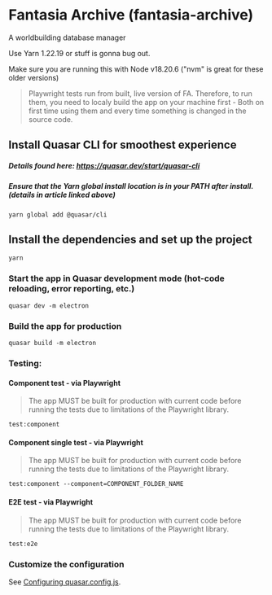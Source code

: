 # Fantasia Archive (fantasia-archive)

A worldbuilding database manager

Use Yarn 1.22.19 or stuff is gonna bug out.

Make sure you are running this with Node v18.20.6 ("nvm" is great for these older versions)

> Playwright tests run from built, live version of FA. Therefore, to run them, you need to localy build the app on your machine first - Both on first time using them and every time something is changed in the source code.

## Install Quasar CLI for smoothest experience
##### Details found here: https://quasar.dev/start/quasar-cli

##### Ensure that the Yarn global install location is in your PATH after install. (details in article linked above)

```
yarn global add @quasar/cli
```

## Install the dependencies and set up the project
```
yarn
```

### Start the app in Quasar development mode (hot-code reloading, error reporting, etc.)
```
quasar dev -m electron
```

### Build the app for production
```
quasar build -m electron
```

### Testing:

#### Component test - via Playwright
> The app MUST be built for production with current code before running the tests due to limitations of the Playwright library.
```
test:component
```

#### Component single test - via Playwright
> The app MUST be built for production with current code before running the tests due to limitations of the Playwright library.
```
test:component --component=COMPONENT_FOLDER_NAME
```

#### E2E test - via Playwright
> The app MUST be built for production with current code before running the tests due to limitations of the Playwright library.
```
test:e2e
```

### Customize the configuration
See [Configuring quasar.config.js](https://v2.quasar.dev/quasar-cli-vite/quasar-config-js).
